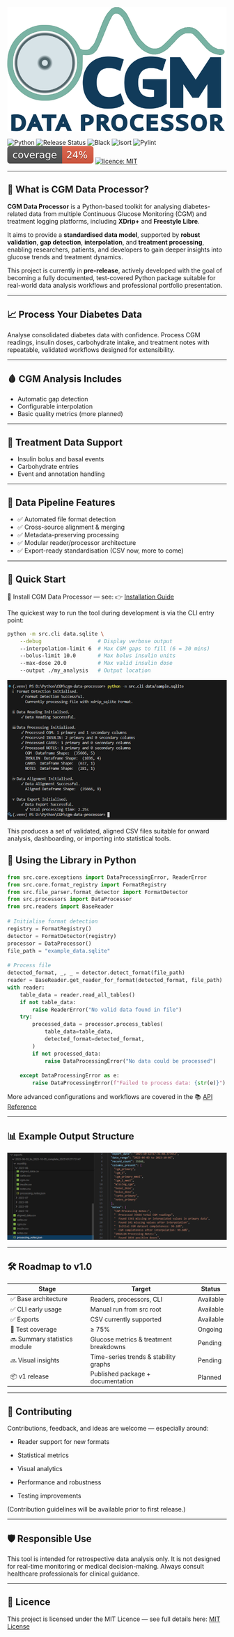 <div>
  <img src="assets/cgm_logo_780x441.png" alt="CGM Data Processor Logo">
</div>

![Python](https://img.shields.io/badge/python-3.10%2B-blue) ![Release Status](https://img.shields.io/badge/status-pre--release-orange) ![Black](https://img.shields.io/badge/code%20style-black-4B8BBE.svg) ![isort](https://img.shields.io/badge/imports-isort-4B8BBE.svg) ![Pylint](https://img.shields.io/badge/code%20quality-pylint-4B8BBE.svg) ![Coverage](assets/coverage.svg) [![licence: MIT](https://img.shields.io/badge/licence-MIT-yellow.svg)](https://opensource.org/licenses/MIT)

---

## 📍 What is CGM Data Processor?

**CGM Data Processor** is a Python-based toolkit for analysing diabetes-related data from multiple Continuous Glucose Monitoring (CGM) and treatment logging platforms, including **XDrip+** and **Freestyle Libre**.

It aims to provide a **standardised data model**, supported by **robust validation**, **gap detection**, **interpolation**, and **treatment processing**, enabling researchers, patients, and developers to gain deeper insights into glucose trends and treatment dynamics.

This project is currently in **pre-release**, actively developed with the goal of becoming a fully documented, test-covered Python package suitable for real-world data analysis workflows and professional portfolio presentation.

---

## 📈 Process Your Diabetes Data

<div class="feature-card">
  <p>
  Analyse consolidated diabetes data with confidence. Process CGM readings, insulin doses, carbohydrate intake, and treatment notes with repeatable, validated workflows designed for extensibility.
  </p>
</div>

---

## 🩸 CGM Analysis Includes
- Automatic gap detection
- Configurable interpolation
- Basic quality metrics (more planned)

---

## 💉 Treatment Data Support
- Insulin bolus and basal events
- Carbohydrate entries
- Event and annotation handling

---

## 🧪 Data Pipeline Features

- ✅ Automated file format detection  
- ✅ Cross-source alignment & merging  
- ✅ Metadata-preserving processing  
- ✅ Modular reader/processor architecture  
- ✅ Export-ready standardisation (CSV now, more to come)

---

## 🚀 Quick Start

📘 Install CGM Data Processor — see: 👉 [Installation Guide](./getting-started/installation.md)

The quickest way to run the tool during development is via the CLI entry point:

```bash
python -m src.cli data.sqlite \
    --debug                  # Display verbose output
    --interpolation-limit 6  # Max CGM gaps to fill (6 = 30 mins)
    --bolus-limit 10.0       # Max bolus insulin units
    --max-dose 20.0          # Max valid insulin dose
    --output ./my_analysis   # Output location
```

<div class="feature-card"> <img src="assets/cli_screenshot.png" alt="CLI Screenshot"> </div>

This produces a set of validated, aligned CSV files suitable for onward analysis, dashboarding, or importing into statistical tools.

## 🧠 Using the Library in Python

```python
from src.core.exceptions import DataProcessingError, ReaderError
from src.core.format_registry import FormatRegistry
from src.file_parser.format_detector import FormatDetector
from src.processors import DataProcessor
from src.readers import BaseReader

# Initialise format detection
registry = FormatRegistry()
detector = FormatDetector(registry)
processor = DataProcessor()
file_path = "example_data.sqlite"

# Process file
detected_format, _, _ = detector.detect_format(file_path)
reader = BaseReader.get_reader_for_format(detected_format, file_path)
with reader:
    table_data = reader.read_all_tables()
    if not table_data:
        raise ReaderError("No valid data found in file")
    try:
        processed_data = processor.process_tables(
            table_data=table_data,
            detected_format=detected_format,
        )
        if not processed_data:
            raise DataProcessingError("No data could be processed")

    except DataProcessingError as e:
        raise DataProcessingError(f"Failed to process data: {str(e)}") from e
```

More advanced configurations and workflows are covered in the 📚 [API Reference](https://warren8824.github.io/cgm-data-processor/api/core/data-types)

---

## 📊 Example Output Structure

<div class="feature-card"> <img src="assets/output_structure.png" alt="Example output structure"> </div>

---

## 🛠️ Roadmap to v1.0

|Stage	|Target	|Status|
--------|-------|-------
|✅ Base architecture |Readers, processors, CLI |Available
|✅ CLI early usage |Manual run from src root |Available
|✅ Exports | CSV currently supported | Available
|🔄 Test coverage |≥ 75% |Ongoing
|🔜 Summary statistics module| Glucose metrics & treatment breakdowns |Pending
|🔜 Visual insights| Time-series trends & stability graphs |Pending
|📦 v1 release |Published package + documentation |Planned

---

## 🤝 Contributing

Contributions, feedback, and ideas are welcome — especially around:

- Reader support for new formats

- Statistical metrics

- Visual analytics

- Performance and robustness

- Testing improvements

(Contribution guidelines will be available prior to first release.)

---

## 🛡️ Responsible Use

<div class="feature-card"> This tool is intended for retrospective data analysis only. It is not designed for real-time monitoring or medical decision-making. Always consult healthcare professionals for clinical guidance. </div>

---

## 📄 Licence

This project is licensed under the MIT Licence — see full details here: [MIT License](https://opensource.org/licenses/MIT)
